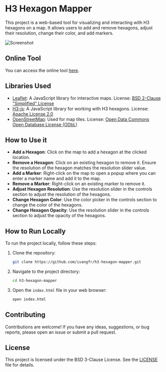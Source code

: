 # H3 Hexagon Mapper

This project is a web-based tool for visualizing and interacting with H3 hexagons on a map. It allows users to add and remove hexagons, adjust their resolution, change their color, and add markers.

![Screenshot](documentation/demo.gif)

## Online Tool

You can access the online tool [here](https://ivangfr.github.io/h3-hexagon-mapper).

## Libraries Used

- [Leaflet](https://github.com/Leaflet/Leaflet): A JavaScript library for interactive maps. License: [BSD 2-Clause "Simplified" License](https://github.com/Leaflet/Leaflet/blob/main/LICENSE)
- [H3-js](https://github.com/uber/h3-js): A JavaScript library for working with H3 hexagons. License: [Apache License 2.0](https://github.com/uber/h3-js/blob/master/LICENSE)
- [OpenStreetMap](https://www.openstreetmap.org/): Used for map tiles. License: [Open Data Commons Open Database License (ODbL)](https://www.openstreetmap.org/copyright)

## How to Use it

- **Add a Hexagon**: Click on the map to add a hexagon at the clicked location.
- **Remove a Hexagon**: Click on an existing hexagon to remove it. Ensure the resolution of the hexagon matches the resolution slider value.
- **Add a Marker**: Right-click on the map to open a popup where you can enter a marker name and add it to the map.
- **Remove a Marker**: Right-click on an existing marker to remove it.
- **Adjust Hexagon Resolution**: Use the resolution slider in the controls section to adjust the resolution of the hexagons.
- **Change Hexagon Color**: Use the color picker in the controls section to change the color of the hexagons.
- **Change Hexagon Opacity**: Use the resolution slider in the controls section to adjust the opacity of the hexagons.

## How to Run Locally

To run the project locally, follow these steps:

1. Clone the repository:
    ```sh
    git clone https://github.com/ivangfr/h3-hexagon-mapper.git
    ```
2. Navigate to the project directory:
    ```sh
    cd h3-hexagon-mapper
    ```
3. Open the `index.html` file in your web browser:
    ```sh
    open index.html
    ```

## Contributing

Contributions are welcome! If you have any ideas, suggestions, or bug reports, please open an issue or submit a pull request.

## License

This project is licensed under the BSD 3-Clause License. See the [LICENSE](LICENSE) file for details.